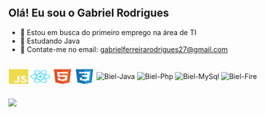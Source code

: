 ## Olá! Eu sou o Gabriel Rodrigues



- 🔭 Estou em busca do primeiro emprego na área de TI
- 🌱 Estudando Java 
- 💬 Contate-me no email: gabrielferreirarodrigues27@gmail.com

<div style="display: inline_block"><br>
  <img align="center" alt="Biel-Js" height="30" width="40" src="https://raw.githubusercontent.com/devicons/devicon/master/icons/javascript/javascript-plain.svg">
  <img align="center" alt="Biel-React" height="30" width="40" src="https://raw.githubusercontent.com/devicons/devicon/master/icons/react/react-original.svg">
  <img align="center" alt="Biel-HTML" height="30" width="40" src="https://raw.githubusercontent.com/devicons/devicon/master/icons/html5/html5-original.svg">
  <img align="center" alt="Biel-CSS" height="30" width="40" src="https://raw.githubusercontent.com/devicons/devicon/master/icons/css3/css3-original.svg">
  <img align ="center" alt="Biel-Java" height="30" widht="40" src="https://cdn.jsdelivr.net/gh/devicons/devicon@latest/icons/java/java-original.svg" />
  <img align ="center" alt="Biel-Php" height="30" widht="40" src="https://cdn.jsdelivr.net/gh/devicons/devicon@latest/icons/php/php-original.svg" />          
  <img align ="center" alt="Biel-MySql" height="50" widht="40" src="https://cdn.jsdelivr.net/gh/devicons/devicon@latest/icons/mysql/mysql-original-wordmark.svg" />
  <img align ="center" alt="Biel-Fire" height="40" widht="40" src="https://cdn.jsdelivr.net/gh/devicons/devicon@latest/icons/firebase/firebase-original-wordmark.svg" />
          
          
          
</div>

##


<div> 
  <a href="www.linkedin.com/in/gabriel-ferreira-rodrigues-546126287" target="_blank"><img src="https://img.shields.io/badge/-LinkedIn-%230077B5?style=for-the-badge&logo=linkedin&logoColor=white" target="_blank"></a> 
  
</div>
